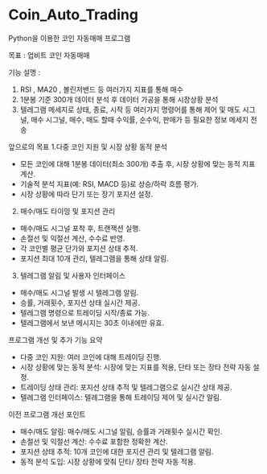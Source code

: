 # Coin_Auto_Trading
Python을 이용한 코인 자동매매 프로그램

목표 : 업비트 코인 자동매매

기능 설명 :
1. RSI , MA20 , 볼린저밴드 등 여러가지 지표를 통해 매수
2. 1분봉 기준 300개 데이터 분석 후 데이터 가공을 통해 시장상황 분석
3. 텔레그램 메세지로 상태, 종료, 시작 등 여러가지 명령어를 통해 제어 및
   매도 시그널, 매수 시그널, 매수, 매도 할때 수익률, 순수익, 판매가 등 필요한 정보 메세지 전송

앞으로의 목표
1.다중 코인 지원 및 시장 상황 동적 분석
-  모든 코인에 대해 1분봉 데이터(최소 300개) 추출 후, 시장 상황에 맞는 동적 지표 계산.
-  기술적 분석 지표(예: RSI, MACD 등)로 상승/하락 흐름 평가.
-  시장 상황에 따라 단기 또는 장기 포지션 설정.
2.   매수/매도 타이밍 및 포지션 관리
-  매수/매도 시그널 포착 후, 트랜잭션 실행.
-  손절선 및 익절선 계산, 수수료 반영.
-  각 코인별 평균 단가와 포지션 상태 추적.
-  포지션 최대 10개 관리, 텔레그램을 통해 상태 알림.
3. 텔레그램 알림 및 사용자 인터페이스
-  매수/매도 시그널 발생 시 텔레그램 알림.
-  승률, 거래횟수, 포지션 상태 실시간 제공.
-  텔레그램 명령으로 트레이딩 시작/종료 가능.
-  텔레그램에서 보낸 메시지는 30초 이내에만 유효.
  
프로그램 개선 및 추가 기능 요약
-  다중 코인 지원: 여러 코인에 대해 트레이딩 진행.
-  시장 상황에 맞는 동적 분석: 시장에 맞는 지표를 적용, 단타 또는 장타 전략 자동 설정.
-  트레이딩 상태 관리: 포지션 상태 추적 및 텔레그램으로 실시간 상태 제공.
-  텔레그램 인터페이스: 텔레그램을 통해 트레이딩 제어 및 실시간 알림.
  
이전 프로그램 개선 포인트
-  매수/매도 알림: 매수/매도 시그널 알림, 승률과 거래횟수 실시간 확인.
-  손절선 및 익절선 계산: 수수료 포함한 정확한 계산.
-  포지션 상태 추적: 10개 코인에 대한 포지션 관리 및 텔레그램 알림.
-  동적 분석 도입: 시장 상황에 맞춰 단타/ 장타 전략 자동 적용.


